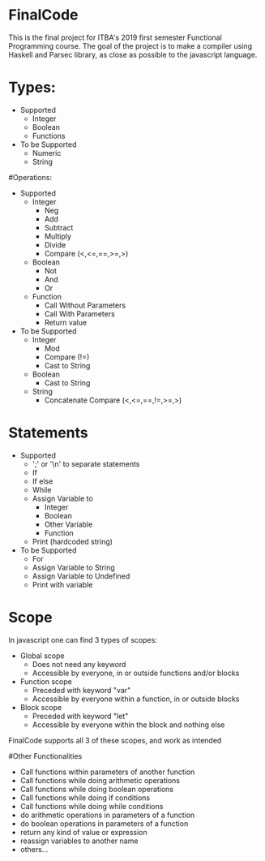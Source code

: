 # FinalCode

This is the final project for ITBA's 2019 first semester Functional Programming course.
The goal of the project is to make a compiler using Haskell and Parsec library, as close as possible to the
javascript language.

# Types:
 * Supported
   * Integer
   * Boolean
   * Functions
 * To be Supported
   * Numeric
   * String

#Operations:
 * Supported
   * Integer
      * Neg
      * Add
      * Subtract
      * Multiply
      * Divide
      * Compare (<,<=,==,>=,>)
   * Boolean
      * Not
      * And
      * Or
   * Function
      * Call Without Parameters
      * Call With Parameters
      * Return value
 * To be Supported
   * Integer
      * Mod
      * Compare (!=)
      * Cast to String
   * Boolean
      * Cast to String
   * String
      * Concatenate
      Compare (<,<=,==,!=,>=,>)

# Statements
 * Supported
    * ';' or '\n' to separate statements
    * If
    * If else
    * While
    * Assign Variable to
      * Integer
      * Boolean
      * Other Variable
      * Function
    * Print (hardcoded string)
 * To be Supported
    * For
    * Assign Variable to String
    * Assign Variable to Undefined
    * Print with variable

# Scope
In javascript one can find 3 types of scopes:
* Global scope
    * Does not need any keyword
    * Accessible by everyone, in or outside functions and/or blocks
* Function scope
    * Preceded with keyword "var"
    * Accessible by everyone within a function, in or outside blocks
* Block scope
    * Preceded with keyword "let"
    * Accessible by everyone within the block and nothing else
    
FinalCode supports all 3 of these scopes, and work as intended

#Other Functionalities
  * Call functions within parameters of another function
  * Call functions while doing arithmetic operations
  * Call functions while doing boolean operations
  * Call functions while doing if conditions
  * Call functions while doing while conditions
  * do arithmetic operations in parameters of a function
  * do boolean operations in parameters of a function
  * return any kind of value or expression
  * reassign variables to another name
  * others...
